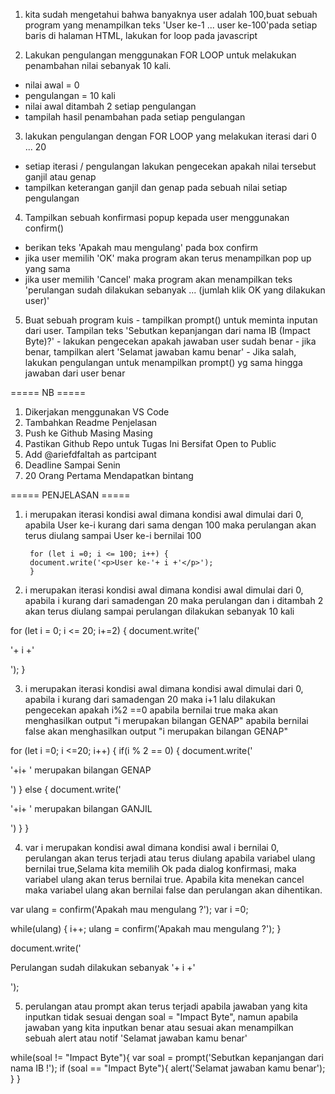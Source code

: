 1. kita sudah mengetahui bahwa banyaknya user adalah 100,buat sebuah program yang menampilkan teks 'User ke-1 ... user ke-100'pada setiap baris di halaman HTML, lakukan for loop pada javascript


2. Lakukan pengulangan menggunakan FOR LOOP untuk melakukan penambahan nilai sebanyak 10 kali.
 - nilai awal = 0
 - pengulangan = 10 kali
 - nilai awal ditambah 2 setiap pengulangan
 - tampilah hasil penambahan pada setiap pengulangan

 3. lakukan pengulangan dengan FOR LOOP yang melakukan iterasi dari 0 ... 20
  - setiap iterasi / pengulangan lakukan pengecekan apakah nilai tersebut ganjil atau genap
  - tampilkan keterangan ganjil dan genap pada sebuah nilai setiap pengulangan

  4. Tampilkan sebuah konfirmasi popup kepada user menggunakan confirm()
   - berikan teks 'Apakah mau mengulang' pada box confirm
   - jika user memilih 'OK' maka program akan terus menampilkan pop up yang sama
   - jika user memilih 'Cancel' maka program akan menampilkan teks 'perulangan sudah dilakukan sebanyak ... (jumlah klik OK yang dilakukan user)'

   5. Buat sebuah program kuis
    - tampilkan prompt() untuk meminta inputan dari user. Tampilan teks 'Sebutkan kepanjangan dari nama IB (Impact Byte)?'
    - lakukan pengecekan apakah jawaban user sudah benar
    - jika benar, tampilkan alert 'Selamat jawaban kamu benar'
    - Jika salah, lakukan pengulangan untuk menampilkan prompt() yg sama hingga jawaban dari user benar


===== NB =====
1. Dikerjakan menggunakan VS Code
2. Tambahkan Readme Penjelasan
3. Push ke Github Masing Masing
4. Pastikan Github Repo untuk Tugas Ini Bersifat Open to Public
5. Add @ariefdfaltah as partcipant
6. Deadline Sampai Senin
7. 20 Orang Pertama Mendapatkan bintang 



===== PENJELASAN =====

1. i merupakan iterasi kondisi awal dimana kondisi awal dimulai dari 0, apabila User ke-i kurang dari sama dengan 100 maka perulangan akan terus diulang sampai User ke-i bernilai 100

        for (let i =0; i <= 100; i++) {
        document.write('<p>User ke-'+ i +'</p>');
        }


2. i merupakan iterasi kondisi awal dimana kondisi awal dimulai dari 0, apabila i kurang dari samadengan 20 maka perulangan dan i ditambah 2 akan terus diulang sampai perulangan dilakukan sebanyak 10 kali

for (let i = 0; i <= 20; i+=2) {
   document.write('<p>'+ i +'</p>');
}


3. i merupakan iterasi kondisi awal dimana kondisi awal dimulai dari 0, apabila i kurang dari samadengan 20 maka i+1 lalu dilakukan pengecekan apakah i%2 ==0 apabila bernilai true maka akan menghasilkan output "i merupakan bilangan GENAP" apabila bernilai false akan menghasilkan output "i merupakan bilangan GENAP"

for (let i =0; i <=20; i++) {
   if(i % 2 == 0) {
      document.write('<p>'+i+ ' merupakan bilangan GENAP</p>')
   } else {
      document.write('<p>'+i+ ' merupakan bilangan GANJIL</p>')
   }
}


4. var i merupakan kondisi awal dimana kondisi awal i bernilai 0, perulangan akan terus terjadi atau terus diulang apabila variabel ulang bernilai true,Selama kita memilih Ok pada dialog konfirmasi, maka variabel ulang akan terus bernilai true. Apabila kita menekan cancel maka variabel ulang akan bernilai false dan perulangan akan dihentikan.

var ulang = confirm('Apakah mau mengulang ?');
var i =0;

while(ulang) {
   i++;
   ulang = confirm('Apakah mau mengulang ?');
}

document.write('<p>Perulangan sudah dilakukan sebanyak '+ i +'</p>');


5. perulangan atau prompt akan terus terjadi apabila jawaban yang kita inputkan tidak sesuai dengan soal = "Impact Byte", namun apabila jawaban yang kita inputkan benar atau sesuai akan menampilkan sebuah alert atau notif 'Selamat jawaban kamu benar'

while(soal != "Impact Byte"){
   var soal = prompt('Sebutkan kepanjangan dari nama IB !');
   if (soal == "Impact Byte"){
      alert('Selamat jawaban kamu benar');
   }
}

